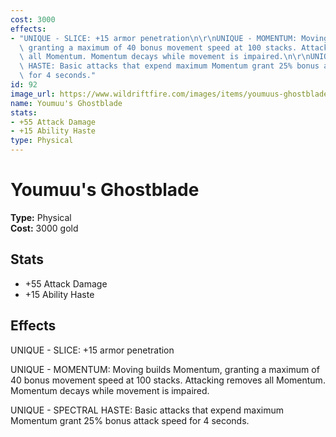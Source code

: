 ```yaml
---
cost: 3000
effects:
- "UNIQUE - SLICE: +15 armor penetration\n\r\nUNIQUE - MOMENTUM: Moving builds Momentum,\
  \ granting a maximum of 40 bonus movement speed at 100 stacks. Attacking removes\
  \ all Momentum. Momentum decays while movement is impaired.\n\r\nUNIQUE - SPECTRAL\
  \ HASTE: Basic attacks that expend maximum Momentum grant 25% bonus attack speed\
  \ for 4 seconds."
id: 92
image_url: https://www.wildriftfire.com/images/items/youmuus-ghostblade.png
name: Youmuu's Ghostblade
stats:
- +55 Attack Damage
- +15 Ability Haste
type: Physical
---
```


# Youmuu's Ghostblade

**Type:** Physical  
**Cost:** 3000 gold

## Stats

- +55 Attack Damage
- +15 Ability Haste

## Effects

UNIQUE - SLICE: +15 armor penetration

UNIQUE - MOMENTUM: Moving builds Momentum, granting a maximum of 40 bonus movement speed at 100 stacks. Attacking removes all Momentum. Momentum decays while movement is impaired.

UNIQUE - SPECTRAL HASTE: Basic attacks that expend maximum Momentum grant 25% bonus attack speed for 4 seconds.

